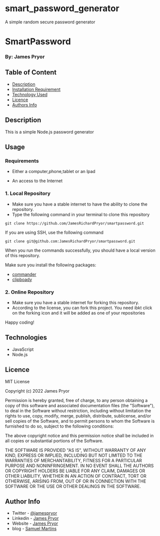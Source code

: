# smart_password_generator
A simple random secure password generator

# SmartPassword

### By: James Pryor

## Table of Content

-   [Description](#description)
-   [Installation Requirement](#usage)
-   [Technology Used](#technologies)
-   [Licence](#licence)
-   [Authors Info](#author-info)

## Description

This is a simple Node.js password generator

## Usage

### Requirements

-   Either a computer,phone,tablet or an Ipad

-   An access to the Internet

### 1. Local Repository

-   Make sure you have a stable internet to have the ability to clone the repository.
-   Type the following command in your terminal to clone this repository

```
git clone https://github.com/JamesRichardPryor/smartpassword.git
```

If you are using SSH, use the following command

```
git clone git@github.com:JamesRichardPryor/smartpassword.git
```

When you run the commands successfully, you should have a local version of this repository.

Make sure you install the following packages:

-   [commander](https://github.com/tj/commander.js)
-   [clipboady](https://github.com/sindresorhus/clipboardy)

### 2. Online Repository

-   Make sure you have a stable internet for forking this repository.
-   According to the license, you can fork this project. You need ibkt click on the forking icon and it will be added as one of your repositories

Happy coding!

## Technologies

-   JavaScript
-   Node.js

## Licence

MIT License

Copyright (c) 2022 James Pryor

Permission is hereby granted, free of charge, to any person obtaining a copy
of this software and associated documentation files (the "Software"), to deal
in the Software without restriction, including without limitation the rights
to use, copy, modify, merge, publish, distribute, sublicense, and/or sell
copies of the Software, and to permit persons to whom the Software is
furnished to do so, subject to the following conditions:

The above copyright notice and this permission notice shall be included in all
copies or substantial portions of the Software.

THE SOFTWARE IS PROVIDED "AS IS", WITHOUT WARRANTY OF ANY KIND, EXPRESS OR
IMPLIED, INCLUDING BUT NOT LIMITED TO THE WARRANTIES OF MERCHANTABILITY,
FITNESS FOR A PARTICULAR PURPOSE AND NONINFRINGEMENT. IN NO EVENT SHALL THE
AUTHORS OR COPYRIGHT HOLDERS BE LIABLE FOR ANY CLAIM, DAMAGES OR OTHER
LIABILITY, WHETHER IN AN ACTION OF CONTRACT, TORT OR OTHERWISE, ARISING FROM,
OUT OF OR IN CONNECTION WITH THE SOFTWARE OR THE USE OR OTHER DEALINGS IN THE
SOFTWARE.

## Author Info

-   Twitter - [@jamespryor](https://twitter.com/jamesrichardpryor)
-   Linkedin - [James Pryor](https://www.linkedin.com/in/jamesrichardpryor/)
-   Website - [James Pryor](https://jamesrichardpryor)
-   blog - [Samuel Martins](https://jamesrichardpryor.com/)
